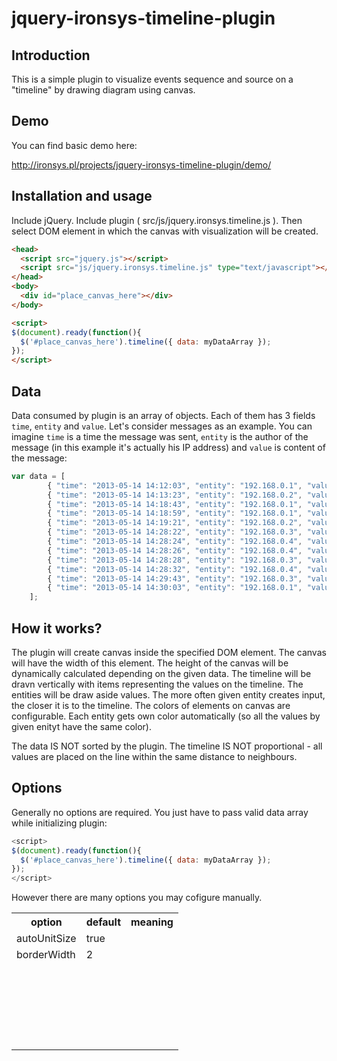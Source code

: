 jquery-ironsys-timeline-plugin
==============================

## Introduction

This is a simple plugin to visualize events sequence and source on a "timeline" by drawing diagram using canvas.

## Demo

You can find basic demo here:

http://ironsys.pl/projects/jquery-ironsys-timeline-plugin/demo/

## Installation and usage

Include jQuery. Include plugin ( src/js/jquery.ironsys.timeline.js ).
Then select DOM element in which the canvas with visualization will be created.

```html
<head>
  <script src="jquery.js"></script>
  <script src="js/jquery.ironsys.timeline.js" type="text/javascript"></script>
</head>
<body>
  <div id="place_canvas_here"></div>
</body>

<script>
$(document).ready(function(){
  $('#place_canvas_here').timeline({ data: myDataArray });
});
</script>
```
## Data

Data consumed by plugin is an array of objects. Each of them has 3 fields `time`, `entity` and `value`. Let's consider messages as an example. You can imagine `time` is a time the message was sent, `entity` is the author of the message (in this example it's actually his IP address) and `value` is content of the message:

```javascript
var data = [
		{ "time": "2013-05-14 14:12:03", "entity": "192.168.0.1", "value": "Hello!" },
		{ "time": "2013-05-14 14:13:23", "entity": "192.168.0.2", "value": "Good Morning!" },
		{ "time": "2013-05-14 14:18:43", "entity": "192.168.0.1", "value": "How are you?" },
		{ "time": "2013-05-14 14:18:59", "entity": "192.168.0.1", "value": "Everything ok?" },
		{ "time": "2013-05-14 14:19:21", "entity": "192.168.0.2", "value": "Yeah, I'm fine" },
		{ "time": "2013-05-14 14:28:22", "entity": "192.168.0.3", "value": "Hello guys!" },
		{ "time": "2013-05-14 14:28:24", "entity": "192.168.0.4", "value": "Damn, what's that?" },
		{ "time": "2013-05-14 14:28:26", "entity": "192.168.0.4", "value": "Damn, what's that?" },
		{ "time": "2013-05-14 14:28:28", "entity": "192.168.0.3", "value": "What?" },
		{ "time": "2013-05-14 14:28:32", "entity": "192.168.0.4", "value": "Damn, what's that?" },
		{ "time": "2013-05-14 14:29:43", "entity": "192.168.0.3", "value": "What do you mean?" },
		{ "time": "2013-05-14 14:30:03", "entity": "192.168.0.1", "value": "Yeah, what do you mean?" },
	];
```

## How it works?

The plugin will create canvas inside the specified DOM element. The canvas will have the width of this element. The height of the canvas will be dynamically calculated depending on the given data. The timeline will be dravn vertically with items representing the values on the timeline. The entities will be draw aside values. The more often given entity creates input, the closer it is to the timeline. The colors of elements on canvas are configurable. Each entity gets own color automatically (so all the values by given enityt have the same color).

The data IS NOT sorted by the plugin. The timeline IS NOT proportional - all values are placed on the line within the same distance to neighbours.

## Options

Generally no options are required. You just have to pass valid data array while initializing plugin:

```javascript
<script>
$(document).ready(function(){
  $('#place_canvas_here').timeline({ data: myDataArray });
});
</script>
```
However there are many options you may cofigure manually.

<table>
	<tr>
		<th>option</th><th>default</th><th>meaning</th>
	<tr>
    <tr>
        <td>autoUnitSize</td>
        <td>true</td>
        <td></td>
    </tr>
    <tr>
        <td>borderWidth</td>
        <td>2</td>
        <td></td>
    </tr>
    <tr>
        <td></td>
        <td></td>
        <td></td>
    </tr>
    <tr>
        <td></td>
        <td></td>
        <td></td>
    </tr>
    <tr>
        <td></td>
        <td></td>
        <td></td>
    </tr>
    <tr>
        <td></td>
        <td></td>
        <td></td>
    </tr>
    <tr>
        <td></td>
        <td></td>
        <td></td>
    </tr>
    <tr>
        <td></td>
        <td></td>
        <td></td>
    </tr>
    <tr>
        <td></td>
        <td></td>
        <td></td>
    </tr>
    <tr>
        <td></td>
        <td></td>
        <td></td>
    </tr>
    <tr>
        <td></td>
        <td></td>
        <td></td>
    </tr>
    <tr>
        <td></td>
        <td></td>
        <td></td>
    </tr>
    <tr>
        <td></td>
        <td></td>
        <td></td>
    </tr>
    <tr>
        <td></td>
        <td></td>
        <td></td>
    </tr>
    <tr>
        <td></td>
        <td></td>
        <td></td>
    </tr>
    <tr>
        <td></td>
        <td></td>
        <td></td>
    </tr>
    <tr>
        <td></td>
        <td></td>
        <td></td>
    </tr>
    <tr>
        <td></td>
        <td></td>
        <td></td>
    </tr>
    <tr>
        <td></td>
        <td></td>
        <td></td>
    </tr>
    <tr>
        <td></td>
        <td></td>
        <td></td>
    </tr>
    <tr>
        <td></td>
        <td></td>
        <td></td>
    </tr>
    <tr>
        <td></td>
        <td></td>
        <td></td>
    </tr>
    <tr>
        <td></td>
        <td></td>
        <td></td>
    </tr>
    <tr>
        <td></td>
        <td></td>
        <td></td>
    </tr>
    <tr>
        <td></td>
        <td></td>
        <td></td>
    </tr>
</table>
